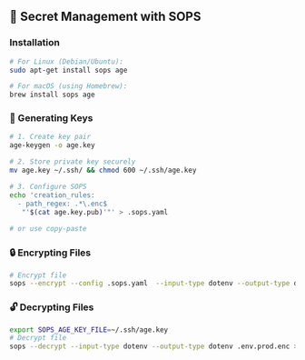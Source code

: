 ## 🔐 Secret Management with SOPS

### Installation
```bash
# For Linux (Debian/Ubuntu):
sudo apt-get install sops age

# For macOS (using Homebrew):
brew install sops age
```

### 🔑 Generating Keys
```bash
# 1. Create key pair
age-keygen -o age.key

# 2. Store private key securely
mv age.key ~/.ssh/ && chmod 600 ~/.ssh/age.key

# 3. Configure SOPS
echo 'creation_rules:
  - path_regex: .*\.enc$
   "'$(cat age.key.pub)'"' > .sops.yaml
    
# or use copy-paste
```

### 🔒 Encrypting Files
```bash
# Encrypt file
sops --encrypt --config .sops.yaml  --input-type dotenv --output-type dotenv .env.prod > .env.prod.enc
```

### 🔓 Decrypting Files
```bash
export SOPS_AGE_KEY_FILE=~/.ssh/age.key
# Decrypt file
sops --decrypt --input-type dotenv --output-type dotenv .env.prod.enc > .env
```